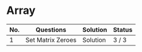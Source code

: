 <h1>Array</h1>

| No. | Questions                | Solution        | Status |
| --- | ------------------------ | --------------- | ------ |
| 1   | <a>Set Matrix Zeroes</a> | <a>Solution</a> | 3 / 3  |